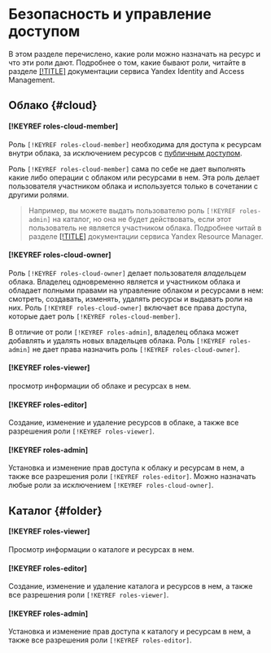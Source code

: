 # Безопасность и управление доступом

В этом разделе перечислено, какие роли можно назначать на ресурс и что эти роли дают. Подробнее о том, какие бывают роли, читайте в разделе [[!TITLE]](../../iam/concepts/access-control/roles.md) документации сервиса Yandex Identity and Access Management.


## Облако {#cloud}

#### [!KEYREF roles-cloud-member]

Роль `[!KEYREF roles-cloud-member]` необходима для доступа к ресурсам внутри облака, за исключением ресурсов с [публичным доступом](../concepts/resources-hierarchy#public-access).

Роль `[!KEYREF roles-cloud-member]` cама по себе не дает выполнять какие либо операции с облаком или ресурсами в нем. Эта роль делает пользователя участником облака и используется только в сочетании с другими ролями.

> Например, вы можете выдать пользователю роль `[!KEYREF roles-admin]` на каталог, но она не будет действовать, если этот пользователь не является участником облака. Подробнее читай в разделе [[!TITLE]](../concepts/resources-hierarchy.md) документации сервиса Yandex Resource Manager.

#### [!KEYREF roles-cloud-owner]

Роль `[!KEYREF roles-cloud-owner]` делает пользователя _владельцем_ облака. Владелец одновременно является и участником облака и обладает полными правами на управление облаком и ресурсами в нем: смотреть, создавать, изменять, удалять ресурсы и выдавать роли на них. Роль `[!KEYREF roles-cloud-owner]` включает все права доступа, которые дает роль `[!KEYREF roles-cloud-member]`.

В отличие от роли `[!KEYREF roles-admin]`, владелец облака может добавлять и удалять новых владельцев облака. Роль `[!KEYREF roles-admin]` не дает права назначить роль `[!KEYREF roles-cloud-owner]`.

#### [!KEYREF roles-viewer]

просмотр информации об облаке и ресурсах в нем.

#### [!KEYREF roles-editor]

Создание, изменение и удаление ресурсов в облаке, а также все разрешения роли `[!KEYREF roles-viewer]`.

#### [!KEYREF roles-admin]

Установка и изменение прав доступа к облаку и ресурсам в нем, а также все разрешения роли `[!KEYREF roles-editor]`. Можно назначать любые роли за исключением `[!KEYREF roles-cloud-owner]`.


## Каталог {#folder}

#### [!KEYREF roles-viewer]

Просмотр информации о каталоге и ресурсах в нем.

#### [!KEYREF roles-editor]

Создание, изменение и удаление каталога и ресурсов в нем, а также все разрешения роли `[!KEYREF roles-viewer]`.

#### [!KEYREF roles-admin]

Установка и изменение прав доступа к каталогу и ресурсам в нем, а также все разрешения роли `[!KEYREF roles-editor]`.

